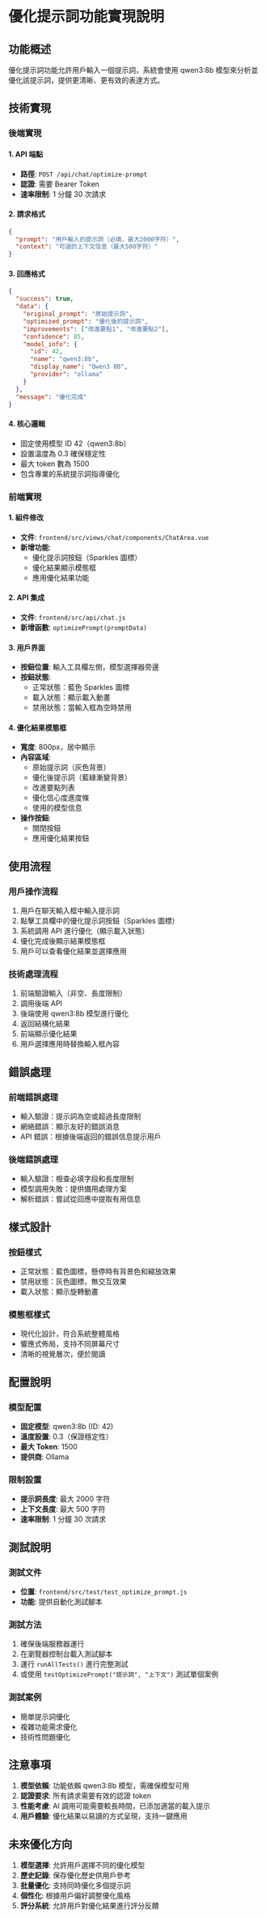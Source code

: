 # 優化提示詞功能實現說明

## 功能概述

優化提示詞功能允許用戶輸入一個提示詞，系統會使用 qwen3:8b 模型來分析並優化該提示詞，提供更清晰、更有效的表達方式。

## 技術實現

### 後端實現

#### 1. API 端點

- **路徑**: `POST /api/chat/optimize-prompt`
- **認證**: 需要 Bearer Token
- **速率限制**: 1 分鐘 30 次請求

#### 2. 請求格式

```json
{
  "prompt": "用戶輸入的提示詞（必填，最大2000字符）",
  "context": "可選的上下文信息（最大500字符）"
}
```

#### 3. 回應格式

```json
{
  "success": true,
  "data": {
    "original_prompt": "原始提示詞",
    "optimized_prompt": "優化後的提示詞",
    "improvements": ["改進要點1", "改進要點2"],
    "confidence": 85,
    "model_info": {
      "id": 42,
      "name": "qwen3:8b",
      "display_name": "Qwen3 8B",
      "provider": "ollama"
    }
  },
  "message": "優化完成"
}
```

#### 4. 核心邏輯

- 固定使用模型 ID 42（qwen3:8b）
- 設置溫度為 0.3 確保穩定性
- 最大 token 數為 1500
- 包含專業的系統提示詞指導優化

### 前端實現

#### 1. 組件修改

- **文件**: `frontend/src/views/chat/components/ChatArea.vue`
- **新增功能**:
  - 優化提示詞按鈕（Sparkles 圖標）
  - 優化結果顯示模態框
  - 應用優化結果功能

#### 2. API 集成

- **文件**: `frontend/src/api/chat.js`
- **新增函數**: `optimizePrompt(promptData)`

#### 3. 用戶界面

- **按鈕位置**: 輸入工具欄左側，模型選擇器旁邊
- **按鈕狀態**:
  - 正常狀態：藍色 Sparkles 圖標
  - 載入狀態：顯示載入動畫
  - 禁用狀態：當輸入框為空時禁用

#### 4. 優化結果模態框

- **寬度**: 800px，居中顯示
- **內容區域**:
  - 原始提示詞（灰色背景）
  - 優化後提示詞（藍綠漸變背景）
  - 改進要點列表
  - 優化信心度進度條
  - 使用的模型信息
- **操作按鈕**:
  - 關閉按鈕
  - 應用優化結果按鈕

## 使用流程

### 用戶操作流程

1. 用戶在聊天輸入框中輸入提示詞
2. 點擊工具欄中的優化提示詞按鈕（Sparkles 圖標）
3. 系統調用 API 進行優化（顯示載入狀態）
4. 優化完成後顯示結果模態框
5. 用戶可以查看優化結果並選擇應用

### 技術處理流程

1. 前端驗證輸入（非空、長度限制）
2. 調用後端 API
3. 後端使用 qwen3:8b 模型進行優化
4. 返回結構化結果
5. 前端顯示優化結果
6. 用戶選擇應用時替換輸入框內容

## 錯誤處理

### 前端錯誤處理

- 輸入驗證：提示詞為空或超過長度限制
- 網絡錯誤：顯示友好的錯誤消息
- API 錯誤：根據後端返回的錯誤信息提示用戶

### 後端錯誤處理

- 輸入驗證：檢查必填字段和長度限制
- 模型調用失敗：提供備用處理方案
- 解析錯誤：嘗試從回應中提取有用信息

## 樣式設計

### 按鈕樣式

- 正常狀態：藍色圖標，懸停時有背景色和縮放效果
- 禁用狀態：灰色圖標，無交互效果
- 載入狀態：顯示旋轉動畫

### 模態框樣式

- 現代化設計，符合系統整體風格
- 響應式佈局，支持不同屏幕尺寸
- 清晰的視覺層次，便於閱讀

## 配置說明

### 模型配置

- **固定模型**: qwen3:8b (ID: 42)
- **溫度設置**: 0.3（保證穩定性）
- **最大 Token**: 1500
- **提供商**: Ollama

### 限制設置

- **提示詞長度**: 最大 2000 字符
- **上下文長度**: 最大 500 字符
- **速率限制**: 1 分鐘 30 次請求

## 測試說明

### 測試文件

- **位置**: `frontend/src/test/test_optimize_prompt.js`
- **功能**: 提供自動化測試腳本

### 測試方法

1. 確保後端服務器運行
2. 在瀏覽器控制台載入測試腳本
3. 運行 `runAllTests()` 進行完整測試
4. 或使用 `testOptimizePrompt("提示詞", "上下文")` 測試單個案例

### 測試案例

- 簡單提示詞優化
- 複雜功能需求優化
- 技術性問題優化

## 注意事項

1. **模型依賴**: 功能依賴 qwen3:8b 模型，需確保模型可用
2. **認證要求**: 所有請求需要有效的認證 token
3. **性能考慮**: AI 調用可能需要較長時間，已添加適當的載入提示
4. **用戶體驗**: 優化結果以易讀的方式呈現，支持一鍵應用

## 未來優化方向

1. **模型選擇**: 允許用戶選擇不同的優化模型
2. **歷史記錄**: 保存優化歷史供用戶參考
3. **批量優化**: 支持同時優化多個提示詞
4. **個性化**: 根據用戶偏好調整優化風格
5. **評分系統**: 允許用戶對優化結果進行評分反饋
